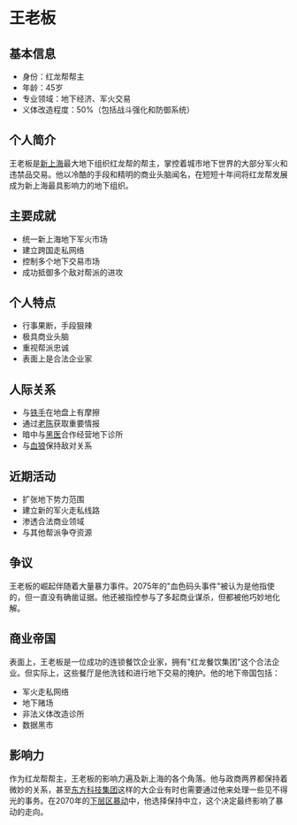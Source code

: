 # 王老板

## 基本信息
- 身份：红龙帮帮主
- 年龄：45岁
- 专业领域：地下经济、军火交易
- 义体改造程度：50%（包括战斗强化和防御系统）

## 个人简介
王老板是[新上海](/城市/新上海.md)最大地下组织红龙帮的帮主，掌控着城市地下世界的大部分军火和违禁品交易。他以冷酷的手段和精明的商业头脑闻名，在短短十年间将红龙帮发展成为新上海最具影响力的地下组织。

## 主要成就
- 统一新上海地下军火市场
- 建立跨国走私网络
- 控制多个地下交易市场
- 成功抵御多个敌对帮派的进攻

## 个人特点
- 行事果断，手段狠辣
- 极具商业头脑
- 重视帮派忠诚
- 表面上是合法企业家

## 人际关系
- 与[铁手](/人物/铁手.md)在地盘上有摩擦
- 通过[老陈](/人物/老陈.md)获取重要情报
- 暗中与[黑医](/人物/黑医.md)合作经营地下诊所
- 与[血狼](/人物/血狼.md)保持敌对关系

## 近期活动
- 扩张地下势力范围
- 建立新的军火走私线路
- 渗透合法商业领域
- 与其他帮派争夺资源

## 争议
王老板的崛起伴随着大量暴力事件。2075年的"血色码头事件"被认为是他指使的，但一直没有确凿证据。他还被指控参与了多起商业谋杀，但都被他巧妙地化解。

## 商业帝国
表面上，王老板是一位成功的连锁餐饮企业家，拥有"红龙餐饮集团"这个合法企业。但实际上，这些餐厅是他洗钱和进行地下交易的掩护。他的地下帝国包括：
- 军火走私网络
- 地下赌场
- 非法义体改造诊所
- 数据黑市

## 影响力
作为红龙帮帮主，王老板的影响力遍及新上海的各个角落。他与政商两界都保持着微妙的关系，甚至[东方科技集团](/组织/东方科技集团.md)这样的大企业有时也需要通过他来处理一些见不得光的事务。在2070年的[下层区暴动](/历史/2070下层区暴动.md)中，他选择保持中立，这个决定最终影响了暴动的走向。
